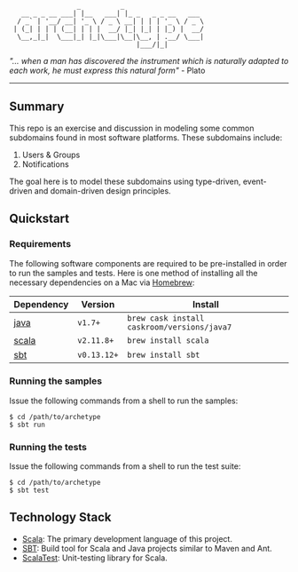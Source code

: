 ```
                 _          _
   __ _ _ __ ___| |__   ___| |_ _   _ _ __   ___
  / _` | '__/ __| '_ \ / _ \ __| | | | '_ \ / _ \
 | (_| | | | (__| | | |  __/ |_| |_| | |_) |  __/
  \__,_|_|  \___|_| |_|\___|\__|\__, | .__/ \___|
                                |___/|_|

```
_"... when a man has discovered the instrument which is naturally adapted to each work, he must express this natural form"_ - Plato

---
## Summary

This repo is an exercise and discussion in modeling some common subdomains found in most software platforms. These subdomains include:

1. Users & Groups
2. Notifications

The goal here is to model these subdomains using type-driven, event-driven and domain-driven design principles.

## Quickstart

### Requirements

The following software components are required to be pre-installed in order to run the samples and tests. Here is one method of installing all the necessary dependencies on a Mac via [Homebrew](http://brew.sh/):

| Dependency                                   | Version    | Install                                   |
|----------------------------------------------|------------|-------------------------------------------|
|[java](http://www.java.com/en/)               |`v1.7+`     |`brew cask install caskroom/versions/java7`|
|[scala](http://www.scala-lang.org/)           |`v2.11.8+`  |`brew install scala`                       |
|[sbt](http://www.scala-sbt.org/)              |`v0.13.12+` |`brew install sbt`                         |

### Running the samples

Issue the following commands from a shell to run the samples:

    $ cd /path/to/archetype
    $ sbt run

### Running the tests

Issue the following commands from a shell to run the test suite:

    $ cd /path/to/archetype
    $ sbt test

## Technology Stack

* [Scala](http://www.scala-lang.org/): The primary development language of this project.
* [SBT](http://www.scala-sbt.org/): Build tool for Scala and Java projects similar to Maven and Ant.
* [ScalaTest](http://www.scalatest.org/): Unit-testing library for Scala.
